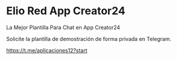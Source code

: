 # Elio Red App Creator24

La Mejor Plantilla Para Chat en App Creator24

</p><p><a target="_blank" rel="noopener noreferrer" href="https://raw.githubusercontent.com/unetevideomas/elio/main/eliohellp.png" alt="Interfaz de selección para permitir aplicaciones menos seguras" width="1062" height="612" style="max-width: 100%;"></a></p>


<p dir="auto">Solicite la plantilla de demostración de forma privada en Telegram.</p>


https://t.me/aplicaciones12?start
